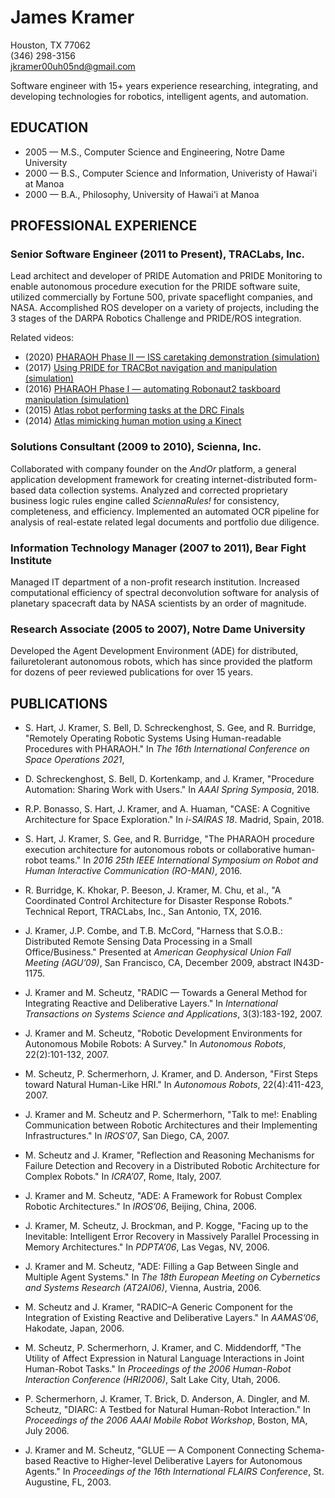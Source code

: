 # James Kramer

Houston, TX  77062<br>
(346) 298-3156<br>
jkramer00uh05nd@gmail.com<br>
<p>
Software engineer with 15+ years experience researching, integrating, and developing technologies for robotics, intelligent agents, and automation.


## EDUCATION

* 2005 &mdash; M.S., Computer Science and Engineering, Notre Dame University
* 2000 &mdash; B.S., Computer Science and Information, Univeristy of Hawai'i at Manoa
* 2000 &mdash; B.A., Philosophy, University of Hawai'i at Manoa


## PROFESSIONAL EXPERIENCE

### Senior Software Engineer (2011 to Present), TRACLabs, Inc.
Lead architect and developer of PRIDE Automation and PRIDE Monitoring to enable autonomous procedure execution for the PRIDE software suite, utilized commercially by Fortune 500, private spaceflight companies, and NASA. Accomplished ROS developer on a variety of projects, including the 3 stages of the DARPA Robotics Challenge and PRIDE/ROS integration.

Related videos:
* (2020) [PHARAOH Phase II &mdash; ISS caretaking demonstration (simulation)](https://www.youtube.com/watch?v=Xzv02X2X3uE)
* (2017) [Using PRIDE for TRACBot navigation and manipulation (simulation)](https://www.youtube.com/watch?v=npuH51OtAVU)
* (2016) [PHARAOH Phase I &mdash; automating Robonaut2 taskboard manipulation (simulation)](https://www.youtube.com/watch?v=gyIKjfvmD38)
* (2015) [Atlas robot performing tasks at the DRC Finals](https://www.youtube.com/watch?v=LqtinDiT2xE)
* (2014) [Atlas mimicking human motion using a Kinect](https://www.youtube.com/watch?v=L_JJ3NWT5pI)

### Solutions Consultant (2009 to 2010), Scienna, Inc.
Collaborated with company founder on the _AndOr_ platform, a general application development framework for creating internet-distributed form-based data collection systems. Analyzed and corrected proprietary business logic rules engine called _SciennaRules!_ for consistency, completeness, and efficiency. Implemented an automated OCR pipeline for analysis of real-estate related legal documents and portfolio due diligence.

### Information Technology Manager (2007 to 2011), Bear Fight Institute
Managed IT department of a non-profit research institution. Increased computational efficiency of spectral deconvolution software for analysis of planetary spacecraft data by NASA scientists by an order of magnitude.

### Research Associate (2005 to 2007), Notre Dame University
Developed the Agent Development Environment (ADE) for distributed, failure­tolerant autonomous robots, which has since provided the platform for dozens of peer reviewed publications for over 15 years.


## PUBLICATIONS
* S. Hart, J. Kramer, S. Bell, D. Schreckenghost, S. Gee, and R. Burridge, &quot;Remotely Operating Robotic Systems Using Human-readable Procedures with PHARAOH.&quot; In _The 16th International Conference on Space Operations 2021_,

* D. Schreckenghost, S. Bell, D. Kortenkamp, and J. Kramer, &quot;Procedure Automation: Sharing Work with Users.&quot; In _AAAI Spring Symposia_, 2018.

* R.P. Bonasso, S. Hart, J. Kramer, and A. Huaman, &quot;CASE: A Cognitive Architecture for Space Exploration.&quot; In _i-SAIRAS 18_. Madrid, Spain, 2018.

* S. Hart, J. Kramer, S. Gee, and R. Burridge, &quot;The PHARAOH procedure execution architecture for autonomous robots or collaborative human-robot teams.&quot; In _2016 25th IEEE International Symposium on Robot and Human Interactive Communication (RO-MAN)_, 2016.

* R. Burridge, K. Khokar, P. Beeson, J. Kramer, M. Chu, et al., &quot;A Coordinated Control Architecture for Disaster Response Robots.&quot; Technical Report, TRACLabs, Inc., San Antonio, TX, 2016.

* J. Kramer, J.P. Combe, and T.B. McCord, &quot;Harness that S.O.B.: Distributed Remote Sensing Data Processing in a Small Office/Business.&quot; Presented at _American Geophysical Union Fall Meeting (AGU’09)_, San Francisco, CA, December 2009, abstract IN43D-1175.

* J. Kramer and M. Scheutz, &quot;RADIC &mdash; Towards a General Method for Integrating Reactive and Deliberative Layers.&quot; In _International Transactions on Systems Science and Applications_, 3(3):183-192, 2007.

* J. Kramer and M. Scheutz, &quot;Robotic Development Environments for Autonomous Mobile Robots: A Survey.&quot; In _Autonomous Robots_, 22(2):101-132, 2007.

* M. Scheutz, P. Schermerhorn, J. Kramer, and D. Anderson, &quot;First Steps toward Natural Human-Like HRI.&quot; In _Autonomous Robots_, 22(4):411-423, 2007.

* J. Kramer and M. Scheutz and P. Schermerhorn, &quot;Talk to me!: Enabling Communication between Robotic Architectures and their Implementing Infrastructures.&quot; In _IROS’07_, San Diego, CA, 2007.

* M. Scheutz and J. Kramer, &quot;Reflection and Reasoning Mechanisms for Failure Detection and Recovery in a Distributed Robotic Architecture for Complex Robots.&quot; In _ICRA’07_, Rome, Italy, 2007.

* J. Kramer and M. Scheutz, &quot;ADE: A Framework for Robust Complex Robotic Architectures.&quot; In _IROS’06_, Beijing, China, 2006.

* J. Kramer, M. Scheutz, J. Brockman, and P. Kogge, &quot;Facing up to the Inevitable: Intelligent Error Recovery in Massively Parallel Processing in Memory Architectures.&quot; In _PDPTA’06_, Las Vegas, NV, 2006.

* J. Kramer and M. Scheutz, &quot;ADE: Filling a Gap Between Single and Multiple Agent Systems.&quot; In _The 18th European Meeting on Cybernetics and Systems Research (AT2AI06)_, Vienna, Austria, 2006.

* M. Scheutz and J. Kramer, &quot;RADIC–A Generic Component for the Integration of Existing Reactive and Deliberative Layers.&quot; In _AAMAS’06_, Hakodate, Japan, 2006.

* M. Scheutz, P. Schermerhorn, J. Kramer, and C. Middendorff, &quot;The Utility of Affect Expression in Natural Language Interactions in Joint Human-Robot Tasks.&quot; In _Proceedings of the 2006 Human-Robot Interaction Conference (HRI2006)_, Salt Lake City, Utah, 2006.

* P. Schermerhorn, J. Kramer, T. Brick, D. Anderson, A. Dingler, and M. Scheutz, &quot;DIARC: A Testbed for Natural Human-Robot Interaction.&quot; In _Proceedings of the 2006 AAAI Mobile Robot Workshop_, Boston, MA, July 2006.

* J. Kramer and M. Scheutz, &quot;GLUE &mdash; A Component Connecting Schema-based Reactive to Higher-level Deliberative Layers for Autonomous Agents.&quot; In _Proceedings of the 16th International FLAIRS Conference_, St. Augustine, FL, 2003.


